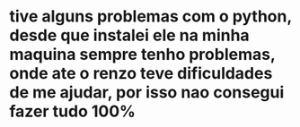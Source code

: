 # tive alguns problemas com o python, desde que instalei ele na minha maquina sempre tenho problemas, onde ate o renzo teve dificuldades de me ajudar, por isso nao consegui fazer tudo 100%

